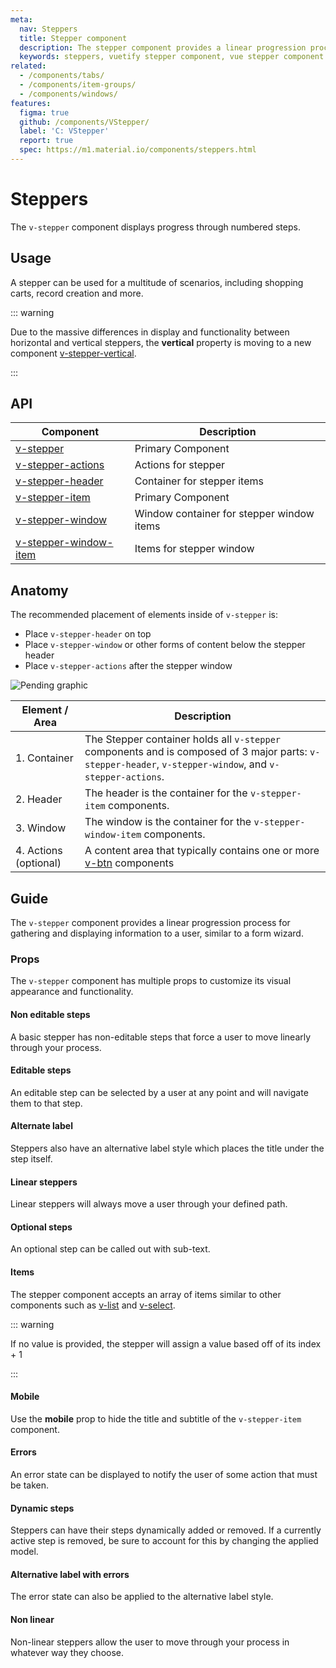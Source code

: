```yaml
---
meta:
  nav: Steppers
  title: Stepper component
  description: The stepper component provides a linear progression process for gathering and displaying information to a user, similar to a form wizard.
  keywords: steppers, vuetify stepper component, vue stepper component
related:
  - /components/tabs/
  - /components/item-groups/
  - /components/windows/
features:
  figma: true
  github: /components/VStepper/
  label: 'C: VStepper'
  report: true
  spec: https://m1.material.io/components/steppers.html
---
```


# Steppers

The `v-stepper` component displays progress through numbered steps.

<PageFeatures />

<DocIntroduced version="3.4.0" />

## Usage

A stepper can be used for a multitude of scenarios, including shopping carts, record creation and more.

<ExamplesUsage name="v-stepper" />

<PromotedEntry />

::: warning

Due to the massive differences in display and functionality between horizontal and vertical steppers, the **vertical** property is moving to a new component [v-stepper-vertical](/components/vertical-steppers/).

:::

## API

| Component | Description |
| - | - |
| [v-stepper](/api/v-stepper/) | Primary Component |
| [v-stepper-actions](/api/v-stepper-actions/) | Actions for stepper |
| [v-stepper-header](/api/v-stepper-header/) | Container for stepper items |
| [v-stepper-item](/api/v-stepper-item/) | Primary Component |
| [v-stepper-window](/api/v-stepper-window/) | Window container for stepper window items |
| [v-stepper-window-item](/api/v-stepper-window-item/) | Items for stepper window |

<ApiInline hide-links />

## Anatomy

The recommended placement of elements inside of `v-stepper` is:

* Place `v-stepper-header` on top
* Place `v-stepper-window` or other forms of content below the stepper header
* Place `v-stepper-actions` after the stepper window

![Pending graphic](https://cdn.vuetifyjs.com/docs/images/components/v-stepper/v-stepper-anatomy.png "Stepper Anatomy")

| Element / Area | Description |
| - | - |
| 1. Container | The Stepper container holds all `v-stepper` components and is composed of 3 major parts: `v-stepper-header`, `v-stepper-window`, and `v-stepper-actions`. |
| 2. Header | The header is the container for the `v-stepper-item` components. |
| 3. Window | The window is the container for the `v-stepper-window-item` components. |
| 4. Actions (optional) | A content area that typically contains one or more [v-btn](/components/buttons) components |

## Guide

The `v-stepper` component provides a linear progression process for gathering and displaying information to a user, similar to a form wizard.

### Props

The `v-stepper` component has multiple props to customize its visual appearance and functionality.

#### Non editable steps

A basic stepper has non-editable steps that force a user to move linearly through your process.

<ExamplesExample file="v-stepper/misc-non-editable" />

#### Editable steps

An editable step can be selected by a user at any point and will navigate them to that step.

<ExamplesExample file="v-stepper/misc-editable" />

#### Alternate label

Steppers also have an alternative label style which places the title under the step itself.

<ExamplesExample file="v-stepper/prop-alternate-label" />

#### Linear steppers

Linear steppers will always move a user through your defined path.

<ExamplesExample file="v-stepper/misc-linear" />

#### Optional steps

An optional step can be called out with sub-text.

<ExamplesExample file="v-stepper/misc-optional" />

#### Items

The stepper component accepts an array of items similar to other components such as [v-list](/components/lists/) and [v-select](/components/selects/).

<ExamplesExample file="v-stepper/misc-horizontal" />

::: warning

If no value is provided, the stepper will assign a value based off of its index + 1

:::

#### Mobile

Use the **mobile** prop to hide the title and subtitle of the `v-stepper-item` component.

<ExamplesExample file="v-stepper/prop-mobile" />

#### Errors

An error state can be displayed to notify the user of some action that must be taken.

<ExamplesExample file="v-stepper/misc-error" />

#### Dynamic steps

Steppers can have their steps dynamically added or removed. If a currently active step is removed, be sure to account for this by changing the applied model.

<ExamplesExample file="v-stepper/misc-dynamic" />

#### Alternative label with errors

The error state can also be applied to the alternative label style.

<ExamplesExample file="v-stepper/misc-alternate-error" />

#### Non linear

Non-linear steppers allow the user to move through your process in whatever way they choose.

<ExamplesExample file="v-stepper/prop-non-linear" />
